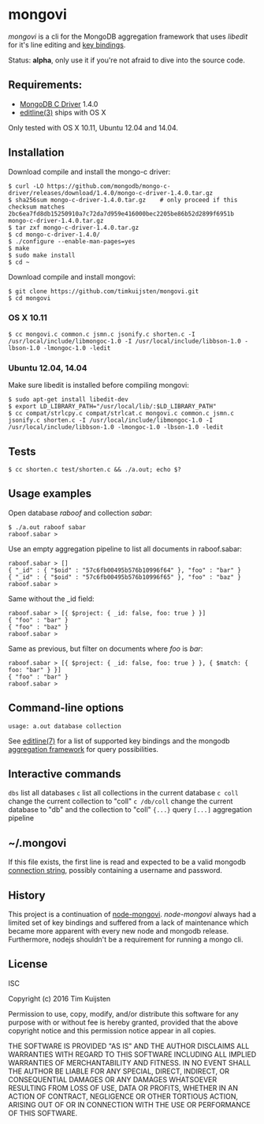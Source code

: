 # mongovi

*mongovi* is a cli for the MongoDB aggregation framework that uses *libedit* for
it's line editing and [key bindings].

Status: **alpha**, only use it if you're not afraid to dive into the source code.


## Requirements:
* [MongoDB C Driver] 1.4.0
* [editline(3)] ships with OS X

Only tested with OS X 10.11, Ubuntu 12.04 and 14.04.

## Installation

Download compile and install the mongo-c driver:

    $ curl -LO https://github.com/mongodb/mongo-c-driver/releases/download/1.4.0/mongo-c-driver-1.4.0.tar.gz
    $ sha256sum mongo-c-driver-1.4.0.tar.gz    # only proceed if this checksum matches
    2bc6ea7fd8db15250910a7c72da7d959e416000bec2205be86b52d2899f6951b  mongo-c-driver-1.4.0.tar.gz
    $ tar zxf mongo-c-driver-1.4.0.tar.gz
    $ cd mongo-c-driver-1.4.0/
    $ ./configure --enable-man-pages=yes
    $ make
    $ sudo make install
    $ cd ~

Download compile and install mongovi:

    $ git clone https://github.com/timkuijsten/mongovi.git
    $ cd mongovi

### OS X 10.11

    $ cc mongovi.c common.c jsmn.c jsonify.c shorten.c -I /usr/local/include/libmongoc-1.0 -I /usr/local/include/libbson-1.0 -lbson-1.0 -lmongoc-1.0 -ledit

### Ubuntu 12.04, 14.04

Make sure libedit is installed before compiling mongovi:

    $ sudo apt-get install libedit-dev
    $ export LD_LIBRARY_PATH="/usr/local/lib/:$LD_LIBRARY_PATH"
    $ cc compat/strlcpy.c compat/strlcat.c mongovi.c common.c jsmn.c jsonify.c shorten.c -I /usr/local/include/libmongoc-1.0 -I /usr/local/include/libbson-1.0 -lmongoc-1.0 -lbson-1.0 -ledit


## Tests

    $ cc shorten.c test/shorten.c && ./a.out; echo $?


## Usage examples

Open database *raboof* and collection *sabar*:

    $ ./a.out raboof sabar
    raboof.sabar > 

Use an empty aggregation pipeline to list all documents in raboof.sabar:

    raboof.sabar > []
    { "_id" : { "$oid" : "57c6fb00495b576b10996f64" }, "foo" : "bar" }
    { "_id" : { "$oid" : "57c6fb00495b576b10996f65" }, "foo" : "baz" }
    raboof.sabar > 

Same without the _id field:

    raboof.sabar > [{ $project: { _id: false, foo: true } }]
    { "foo" : "bar" }
    { "foo" : "baz" }
    raboof.sabar > 

Same as previous, but filter on documents where *foo* is *bar*:

    raboof.sabar > [{ $project: { _id: false, foo: true } }, { $match: { foo: "bar" } }]
    { "foo" : "bar" }
    raboof.sabar > 


## Command-line options

    usage: a.out database collection

See [editline(7)] for a list of supported key bindings and the mongodb
[aggregation framework] for query possibilities.


## Interactive commands

`dbs` list all databases
`c` list all collections in the current database
`c coll` change the current collection to "coll"
`c /db/coll` change the current database to "db" and the collection to "coll"
`{...}` query
`[...]` aggregation pipeline


## ~/.mongovi

If this file exists, the first line is read and expected to be a valid mongodb
[connection string], possibly containing a username and password.


## History

This project is a continuation of [node-mongovi]. *node-mongovi* always had a
limited set of key bindings and suffered from a lack of maintenance which became
more apparent with every new node and mongodb release. Furthermore, nodejs
shouldn't be a requirement for running a mongo cli.


## License

ISC

Copyright (c) 2016 Tim Kuijsten

Permission to use, copy, modify, and/or distribute this software for any
purpose with or without fee is hereby granted, provided that the above
copyright notice and this permission notice appear in all copies.

THE SOFTWARE IS PROVIDED "AS IS" AND THE AUTHOR DISCLAIMS ALL WARRANTIES
WITH REGARD TO THIS SOFTWARE INCLUDING ALL IMPLIED WARRANTIES OF
MERCHANTABILITY AND FITNESS. IN NO EVENT SHALL THE AUTHOR BE LIABLE FOR
ANY SPECIAL, DIRECT, INDIRECT, OR CONSEQUENTIAL DAMAGES OR ANY DAMAGES
WHATSOEVER RESULTING FROM LOSS OF USE, DATA OR PROFITS, WHETHER IN AN
ACTION OF CONTRACT, NEGLIGENCE OR OTHER TORTIOUS ACTION, ARISING OUT OF
OR IN CONNECTION WITH THE USE OR PERFORMANCE OF THIS SOFTWARE.


[editline(7)]: http://man.openbsd.org/editline.7
[editline(3)]: http://man.openbsd.org/editline.3
[key bindings]: http://man.openbsd.org/editline.7#Input_character_bindings
[MongoDB C Driver]: http://mongoc.org/
[aggregation framework]: https://docs.mongodb.com/manual/reference/operator/aggregation/
[connection string]: https://docs.mongodb.com/manual/reference/connection-string/
[node-mongovi]: https://www.npmjs.com/package/mongovi
